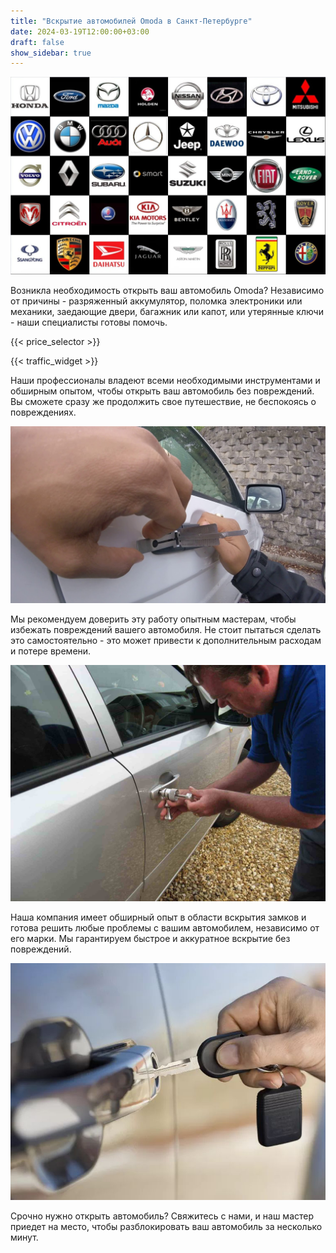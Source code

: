 ```yaml
---
title: "Вскрытие автомобилей Omoda в Санкт-Петербурге"
date: 2024-03-19T12:00:00+03:00
draft: false
show_sidebar: true
---
```


![Omoda: Аварийное вскрытие автомобиля без повреждений](../car_logo.jpg)

Возникла необходимость открыть ваш автомобиль Omoda? Независимо от причины - разряженный аккумулятор, поломка электроники или механики, заедающие двери, багажник или капот, или утерянные ключи - наши специалисты готовы помочь.

{{< price_selector >}}

{{< traffic_widget >}}

Наши профессионалы владеют всеми необходимыми инструментами и обширным опытом, чтобы открыть ваш автомобиль без повреждений. Вы сможете сразу же продолжить свое путешествие, не беспокоясь о повреждениях.

![Безопасное вскрытие автомобиля](../car.jpg)

Мы рекомендуем доверить эту работу опытным мастерам, чтобы избежать повреждений вашего автомобиля. Не стоит пытаться сделать это самостоятельно - это может привести к дополнительным расходам и потере времени.

![Процесс вскрытия автомобиля](../car_open.jpg)

Наша компания имеет обширный опыт в области вскрытия замков и готова решить любые проблемы с вашим автомобилем, независимо от его марки. Мы гарантируем быстрое и аккуратное вскрытие без повреждений.

![Ключ от автомобиля](../car_key.jpg)

Срочно нужно открыть автомобиль? Свяжитесь с нами, и наш мастер приедет на место, чтобы разблокировать ваш автомобиль за несколько минут.